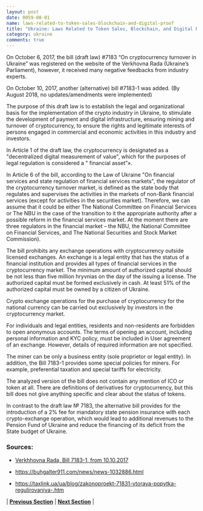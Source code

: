 ```yaml
---
layout: post
date: 0059-08-01
name: laws-related-to-token-sales-blockchain-and-digital-proof
title: "Ukraine: Laws Related to Token Sales, Blockchain, and Digital Proof"
category: ukraine
comments: true
---
```



On October 6, 2017, the bill (draft law) #7183 “On cryptocurrency turnover in Ukraine” was registered on the website of the Verkhovna Rada (Ukraine’s Parliament), however, it received many negative feedbacks from industry experts.

On October 10, 2017, another (alternative) bill #7183-1 was added. (By August 2018, no updates/amendments were implemented)   

The purpose of this draft law is to establish the legal and organizational basis for the implementation of the crypto industry in Ukraine, to stimulate the development of payment and digital infrastructure, ensuring mining and turnover of cryptocurrency, to ensure the rights and legitimate interests of persons engaged in commercial and economic activities in this industry and investors.

In Article 1 of the draft law, the cryptocurrency is designated as a "decentralized digital measurement of value", which for the purposes of legal regulation is considered a " financial asset”».

In Article 6 of the bill, according to the Law of Ukraine "On financial services and state regulation of financial services markets", the regulator of the cryptocurrency turnover market, is defined as the state body that regulates and supervises the activities in the markets of non-Bank financial services (except for activities in the securities market). Therefore, we can assume that it could be  either The National Committee on Financial Services or The NBU in the case of the transition to it the appropriate authority after a possible reform in the financial services market. At the moment there are three regulators in the financial market – the NBU, the National Committee on Financial Services, and The National Securities and Stock Market Commission).  

The bill prohibits any exchange operations with cryptocurrency outside licensed exchanges. An exchange is a legal entity that has the status of a financial institution and provides all types of financial services in the cryptocurrency market. The minimum amount of authorized capital should be not less than five million hryvnias on the day of the issuing a license. The authorized capital must be formed exclusively in cash. At least 51% of the authorized capital must be owned by a citizen of Ukraine. 

Crypto exchange operations for the purchase of cryptocurrency for the national currency can be carried out exclusively by investors in the cryptocurrency market.

For individuals and legal entities, residents and non-residents are forbidden to open anonymous accounts. The terms of opening an account, including personal information and KYC policy, must be included in User agreement of an exchange. However, details of required information are not specified.

The miner can be only a business entity (sole proprietor or legal entity). In addition, the Bill 7183-1 provides some special policies for miners. For example, preferential taxation and special tariffs for electricity.

The analyzed version of the bill does not contain any mention of ICO or token at all. There are definitions of derivatives for cryptocurrency, but this bill does not give anything specific and clear about the status of tokens.

In contrast to the draft law № 7183, the alternative bill provides for the introduction of a 2% fee for mandatory state pension insurance with each crypto-exchange operation, which would lead to additional revenues to the Pension Fund of Ukraine and reduce the financing of its deficit from the State budget of Ukraine.

### Sources: ###

-	[Verkhhovna Rada, Bill 7183-1, from 10.10.2017](http://w1.c1.rada.gov.ua/pls/zweb2/webproc4_1?pf3511=62710  (limited access))
	
-	https://buhgalter911.com/news/news-1032886.html

-	https://taxlink.ua/ua/blog/zakonoproekt-71831-vtoraya-popytka-regulirovaniya-.htm




| **[Previous Section]( https://neo-project.github.io/global-blockchain-compliance-hub//ukraine/ukraine-governing-by-law.html)** | **[Next Section]( https://neo-project.github.io/global-blockchain-compliance-hub//ukraine/ukraine-securities-related-laws.html)** |
